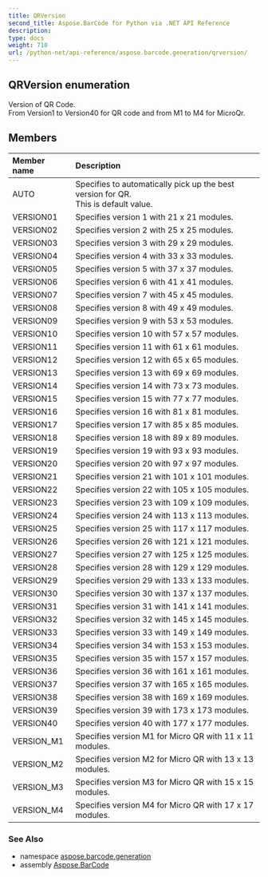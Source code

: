 ```yaml
---
title: QRVersion
second_title: Aspose.BarCode for Python via .NET API Reference
description: 
type: docs
weight: 710
url: /python-net/api-reference/aspose.barcode.generation/qrversion/
---
```


## QRVersion enumeration

Version of QR Code.<br/>            From Version1 to Version40 for QR code and from M1 to M4 for MicroQr.

## Members
| Member name | Description |
| :- | :- |
|AUTO|Specifies to automatically pick up the best version for QR.<br/>            This is default value.|
|VERSION01|Specifies version 1 with 21 x 21 modules.|
|VERSION02|Specifies version 2 with 25 x 25 modules.|
|VERSION03|Specifies version 3 with 29 x 29 modules.|
|VERSION04|Specifies version 4 with 33 x 33 modules.|
|VERSION05|Specifies version 5 with 37 x 37 modules.|
|VERSION06|Specifies version 6 with 41 x 41 modules.|
|VERSION07|Specifies version 7 with 45 x 45 modules.|
|VERSION08|Specifies version 8 with 49 x 49 modules.|
|VERSION09|Specifies version 9 with 53 x 53 modules.|
|VERSION10|Specifies version 10 with 57 x 57 modules.|
|VERSION11|Specifies version 11 with 61 x 61 modules.|
|VERSION12|Specifies version 12 with 65 x 65 modules.|
|VERSION13|Specifies version 13 with 69 x 69 modules.|
|VERSION14|Specifies version 14 with 73 x 73 modules.|
|VERSION15|Specifies version 15 with 77 x 77 modules.|
|VERSION16|Specifies version 16 with 81 x 81 modules.|
|VERSION17|Specifies version 17 with 85 x 85 modules.|
|VERSION18|Specifies version 18 with 89 x 89 modules.|
|VERSION19|Specifies version 19 with 93 x 93 modules.|
|VERSION20|Specifies version 20 with 97 x 97 modules.|
|VERSION21|Specifies version 21 with 101 x 101 modules.|
|VERSION22|Specifies version 22 with 105 x 105 modules.|
|VERSION23|Specifies version 23 with 109 x 109 modules.|
|VERSION24|Specifies version 24 with 113 x 113 modules.|
|VERSION25|Specifies version 25 with 117 x 117 modules.|
|VERSION26|Specifies version 26 with 121 x 121 modules.|
|VERSION27|Specifies version 27 with 125 x 125 modules.|
|VERSION28|Specifies version 28 with 129 x 129 modules.|
|VERSION29|Specifies version 29 with 133 x 133 modules.|
|VERSION30|Specifies version 30 with 137 x 137 modules.|
|VERSION31|Specifies version 31 with 141 x 141 modules.|
|VERSION32|Specifies version 32 with 145 x 145 modules.|
|VERSION33|Specifies version 33 with 149 x 149 modules.|
|VERSION34|Specifies version 34 with 153 x 153 modules.|
|VERSION35|Specifies version 35 with 157 x 157 modules.|
|VERSION36|Specifies version 36 with 161 x 161 modules.|
|VERSION37|Specifies version 37 with 165 x 165 modules.|
|VERSION38|Specifies version 38 with 169 x 169 modules.|
|VERSION39|Specifies version 39 with 173 x 173 modules.|
|VERSION40|Specifies version 40 with 177 x 177 modules.|
|VERSION_M1|Specifies version M1 for Micro QR with 11 x 11 modules.|
|VERSION_M2|Specifies version M2 for Micro QR with 13 x 13 modules.|
|VERSION_M3|Specifies version M3 for Micro QR with 15 x 15 modules.|
|VERSION_M4|Specifies version M4 for Micro QR with 17 x 17 modules.|

### See Also

* namespace [aspose.barcode.generation](/barcode/python-net/api-reference/aspose.barcode.generation/)
* assembly [Aspose.BarCode](/barcode/python-net/api-reference/)

